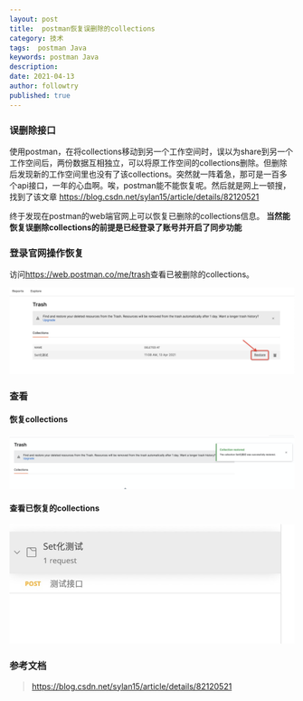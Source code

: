 ```yaml
---
layout: post
title:  postman恢复误删除的collections
category: 技术
tags:  postman Java
keywords: postman Java
description: 
date: 2021-04-13
author: followtry
published: true
---
```


### 误删除接口

使用postman，在将collections移动到另一个工作空间时，误以为share到另一个工作空间后，两份数据互相独立，可以将原工作空间的collections删除。但删除后发现新的工作空间里也没有了该collections。突然就一阵着急，那可是一百多个api接口，一年的心血啊。唉，postman能不能恢复呢。然后就是网上一顿搜，找到了该文章 <https://blog.csdn.net/sylan15/article/details/82120521>

终于发现在postman的web端官网上可以恢复已删除的collections信息。
**当然能恢复误删除collections的前提是已经登录了账号并开启了同步功能**

### 登录官网操作恢复

访问<https://web.postman.co/me/trash>查看已被删除的collections。

![postman的web端恢复已删除collections](https://raw.githubusercontent.com/George5814/blog-pic/master/image/http/postman-web-restore.jpg)


### 查看

#### 恢复collections

![](https://raw.githubusercontent.com/George5814/blog-pic/master/image/http/postman-collections-restore_2.png)

#### 查看已恢复的collections

![](https://raw.githubusercontent.com/George5814/blog-pic/master/image/http/postman-collections-restore-3.png)


### 参考文档

> <https://blog.csdn.net/sylan15/article/details/82120521>

